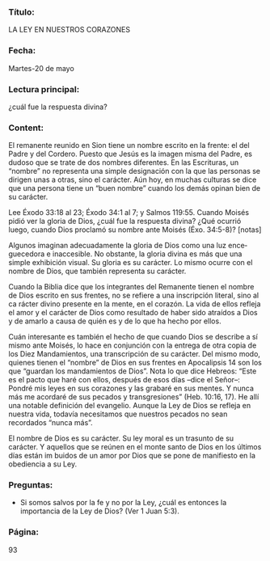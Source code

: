 ### Título:

LA LEY EN NUESTROS CORAZONES

### Fecha:

Martes-20 de mayo

### Lectura principal:

¿cuál fue la respuesta divina?

### Content:

El remanente reunido en Sion tiene un nombre escrito en la frente: el del Padre
y del Cordero. Puesto que Jesús es la imagen misma del Padre, es dudoso que se
trate de dos nombres diferentes. En las Escrituras, un “nombre” no representa
una simple designación con la que las personas se dirigen unas a otras, sino el
carácter. Aún hoy, en muchas culturas se dice que una persona tiene un “buen
nombre” cuando los demás opinan bien de su carácter.

Lee Éxodo 33:18 al 23; Éxodo 34:1 al 7; y Salmos 119:55. Cuando Moisés
pidió ver la gloria de Dios, ¿cuál fue la respuesta divina? ¿Qué ocurrió luego,
cuando Dios proclamó su nombre ante Moisés (Éxo. 34:5-8)? [notas]

Algunos imaginan adecuadamente la gloria de Dios como una luz ence­
guecedora e inaccesible. No obstante, la gloria divina es más que una simple
exhibición visual. Su gloria es su carácter. Lo mismo ocurre con el nombre de
Dios, que también representa su carácter.

Cuando la Biblia dice que los integrantes del Remanente tienen el nombre
de Dios escrito en sus frentes, no se refiere a una inscripción literal, sino al ca­
rácter divino presente en la mente, en el corazón. La vida de ellos refleja el amor
y el carácter de Dios como resultado de haber sido atraídos a Dios y de amarlo
a causa de quién es y de lo que ha hecho por ellos.

Cuán interesante es también el hecho de que cuando Dios se describe a
sí mismo ante Moisés, lo hace en conjunción con la entrega de otra copia de
los Diez Mandamientos, una transcripción de su carácter. Del mismo modo,
quienes tienen el “nombre” de Dios en sus frentes en Apocalipsis 14 son los
que “guardan los mandamientos de Dios”. Nota lo que dice Hebreos: “Este es el
pacto que haré con ellos, después de esos días –dice el Señor–: Pondré mis leyes
en sus corazones y las grabaré en sus mentes. Y nunca más me acordaré de sus
pecados y transgresiones” (Heb. 10:16, 17). He allí una notable definición del
evangelio. Aunque la Ley de Dios se refleja en nuestra vida, todavía necesitamos
que nuestros pecados no sean recordados “nunca más”.

El nombre de Dios es su carácter. Su ley moral es un trasunto de su carácter.
Y aquellos que se reúnen en el monte santo de Dios en los últimos días están im­
buidos de un amor por Dios que se pone de manifiesto en la obediencia a su Ley.

### Preguntas:

- Si somos salvos por la fe y no por la Ley, ¿cuál es entonces la importancia de la
  Ley de Dios? (Ver 1 Juan 5:3).

### Página:

93
